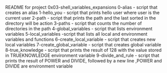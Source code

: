 README for project 0x03-shell_variables_expansions
0-alias - script that creates an alias
1-hello_you - script that prints hello user where user is the current user
2-path  - script that prints the path and the last sorted in the directory will be action
3-paths - script that counts the number of directories in the path
4-global_variables - script that lists environment variables
5-local_variables -script that lists all local and environment variables and functions
6-create_local_variable - script that creates new local variables
7-create_global_variable - script that creates global variable
8-true_knowledge - script that prints the result of 128 with the value stored in TRUEKNOWLEDGE environment variable
9-divide_and_rule - script that prints the result of POWER and DIVIDE, followed by a new line ,POWER and DIVIDE are environment variable
